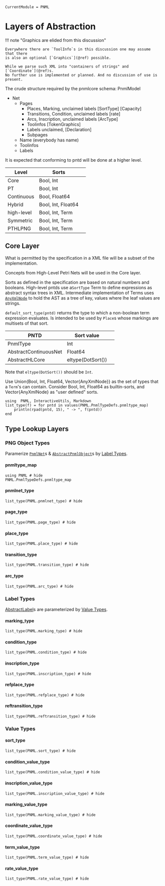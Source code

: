 ```@meta
CurrentModule = PNML
```

# Layers of Abstraction

!!! note "Graphics are elided from this discussion"

	Everywhere there are `ToolInfo`s in this discussion one may assume that there
	is also an optional [`Graphics`](@ref) possible.

	While we parse such XML into "containers of strings" and [`Coordinate`](@ref)s.
	No further use is implemented or planned. And no discussion of use is present.

The crude structure required by the pnmlcore schema:
PnmlModel
- Net
  * Pages
    - Places, Marking, unclaimed labels  [SortType] [Capacity]
    - Transitions, Condition, unclaimed labels [rate]
    - Arcs, Inscription, unclaimed labels [ArcType]
    - Toolinfos [TokenGraphics]
    - Labels unclaimed, [Declaration]
    - Subpages
  * Name (everybody has name)
  * Toolinfos
  * Labels

It is expected that conforming to pntd will be done at a higher level.

| Level      | Sorts              |   |
|------------|--------------------|---|
| Core       | Bool, Int          |   |
| PT         | Bool, Int          |   |
| Continuous | Bool, Float64      |   |
| Hybrid     | Bool, Int, Float64 |   |
| high-level | Bool, Int, Term    |   |
| Symmetric  | Bool, Int, Term    |   |
| PTHLPNG    | Bool, Int, Term    |   |

## Core Layer

What is permitted by the specification in a XML file will be a subset of the implementation.

Concepts from High-Level Petri Nets will be used in the Core layer.

Sorts as defined in the specification are based on natural numbers and booleans.
High-level pntds use a`SortType` Term to define expressions as abstract syntax trees in XML.
Intermediate implementation of Terms uses [`AnyXmlNode`](@ref) to hold the AST as a tree of key, values where lhe leaf values are strings.

`default_sort_type(pntd)` returns the type to which a non-boolean term expression evaluates.
Is intended to be used by `Place`s whose markings are multisets of that sort.

| PNTD                  | Sort value        |   |
|-----------------------|-------------------|---|
| PnmlType              | Int               |   |
| AbstractContinuousNet | Float64           |   |
| AbstractHLCore        | eltype(DotSort()) |   |

Note that `eltype(DotSort())` should be `Int`.


Use Union{Bool, Int, Float64, Vector{AnyXmlNode}} as the set of types that a `Term`'s can contain.
Consider Bool, Int, Float64 as builtin-sorts, and Vector{AnyXmlNode} as "user defined" sorts.

```@setup types
using  PNML, InteractiveUtils, Markdown
list_type(f) = for pntd in values(PNML.PnmlTypeDefs.pnmltype_map)
    println(rpad(pntd, 15), " -> ", f(pntd))
end

```

## Type Lookup Layers

### PNG Object Types

Paramerize [`PnmlNet`](@ref)s & [`AbstractPnmlObject`](@ref)s by [Label Types](@ref).

#### pnmltype\_map
```@example
using PNML # hide
PNML.PnmlTypeDefs.pnmltype_map
```
#### pnmlnet\_type
```@example types
list_type(PNML.pnmlnet_type) # hide
```
#### page\_type
```@example types
list_type(PNML.page_type) # hide
```
#### place\_type
```@example types
list_type(PNML.place_type) # hide
```
#### transition\_type
```@example types
list_type(PNML.transition_type) # hide
```
#### arc\_type
```@example types
list_type(PNML.arc_type) # hide
```

### Label Types

[AbstractLabel](@ref)s are parameterized by [Value Types](@ref).


#### marking\_type
```@example types
list_type(PNML.marking_type) # hide
```
#### condition\_type
```@example types
list_type(PNML.condition_type) # hide
```
#### inscription\_type
```@example types
list_type(PNML.inscription_type) # hide
```
#### refplace\_type
```@example types
list_type(PNML.refplace_type) # hide
```
#### reftransition\_type
```@example types
list_type(PNML.reftransition_type) # hide
```

### Value Types

#### sort\_type
```@example types
list_type(PNML.sort_type) # hide
```
#### condition\_value\_type
```@example types
list_type(PNML.condition_value_type) # hide
```
#### inscription\_value\_type
```@example types
list_type(PNML.inscription_value_type) # hide
```
#### marking\_value\_type
```@example types
list_type(PNML.marking_value_type) # hide
```
#### coordinate\_value\_type
```@example types
list_type(PNML.coordinate_value_type) # hide
```
#### term\_value\_type
```@example types
list_type(PNML.term_value_type) # hide
```
#### rate\_value\_type
```@example types
list_type(PNML.rate_value_type) # hide
```
